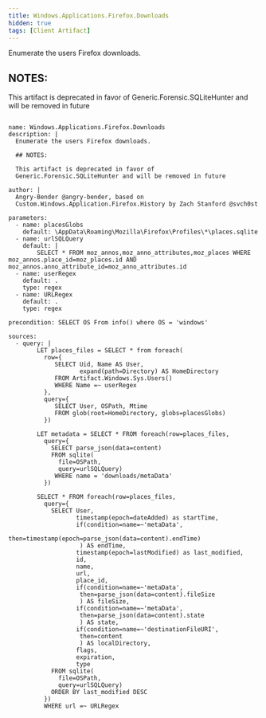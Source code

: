 ```yaml
---
title: Windows.Applications.Firefox.Downloads
hidden: true
tags: [Client Artifact]
---
```


Enumerate the users Firefox downloads.

## NOTES:

This artifact is deprecated in favor of
Generic.Forensic.SQLiteHunter and will be removed in future


<pre><code class="language-yaml">
name: Windows.Applications.Firefox.Downloads
description: |
  Enumerate the users Firefox downloads.

  ## NOTES:

  This artifact is deprecated in favor of
  Generic.Forensic.SQLiteHunter and will be removed in future

author: |
  Angry-Bender @angry-bender, based on
  Custom.Windows.Application.Firefox.History by Zach Stanford @svch0st

parameters:
  - name: placesGlobs
    default: \AppData\Roaming\Mozilla\Firefox\Profiles\*\places.sqlite
  - name: urlSQLQuery
    default: |
        SELECT * FROM moz_annos,moz_anno_attributes,moz_places WHERE moz_annos.place_id=moz_places.id AND moz_annos.anno_attribute_id=moz_anno_attributes.id
  - name: userRegex
    default: .
    type: regex
  - name: URLRegex
    default: .
    type: regex

precondition: SELECT OS From info() where OS = 'windows'

sources:
  - query: |
        LET places_files = SELECT * from foreach(
          row={
             SELECT Uid, Name AS User,
                    expand(path=Directory) AS HomeDirectory
             FROM Artifact.Windows.Sys.Users()
             WHERE Name =~ userRegex
          },
          query={
             SELECT User, OSPath, Mtime
             FROM glob(root=HomeDirectory, globs=placesGlobs)
          })

        LET metadata = SELECT * FROM foreach(row=places_files,
          query={
            SELECT parse_json(data=content)
            FROM sqlite(
              file=OSPath,
              query=urlSQLQuery)
             WHERE name = 'downloads/metaData'
          })

        SELECT * FROM foreach(row=places_files,
          query={
            SELECT User,
                   timestamp(epoch=dateAdded) as startTime,
                   if(condition=name=~'metaData',
                    then=timestamp(epoch=parse_json(data=content).endTime)
                    ) AS endTime,
                   timestamp(epoch=lastModified) as last_modified,
                   id,
                   name,
                   url,
                   place_id,
                   if(condition=name=~'metaData',
                    then=parse_json(data=content).fileSize
                    ) AS fileSize,
                   if(condition=name=~'metaData',
                    then=parse_json(data=content).state
                    ) AS state,
                   if(condition=name=~'destinationFileURI',
                    then=content
                    ) AS localDirectory,
                   flags,
                   expiration,
                   type
            FROM sqlite(
              file=OSPath,
              query=urlSQLQuery)
            ORDER BY last_modified DESC
          })
          WHERE url =~ URLRegex

</code></pre>


